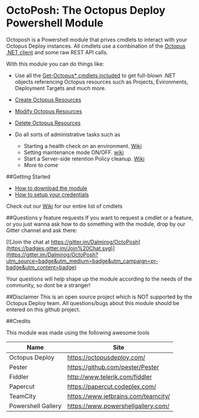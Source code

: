 # OctoPosh: The Octopus Deploy Powershell Module

Octoposh is a Powershell module that prives cmdlets to interact with your Octopus Deploy instances. All cmdlets use a combination of the [Octopus .NET client](https://www.nuget.org/packages/Octopus.Client) and some raw REST API calls.

With this module you can do things like:

- Use  all the [Get-Octopus* cmdlets included](https://github.com/Dalmirog/OctoPosh/wiki) to get full-blown .NET objects referencing Octopus resources such as Projects, Evironments, Deployment Targets and much more.

- [Create Octopus Resources](https://github.com/Dalmirog/OctoPosh/wiki/Creating-Resources)

- [Modify Octopus Resources](https://github.com/Dalmirog/OctoPosh/wiki/Modifying-Resources)

- [Delete Octopus Resources](https://github.com/Dalmirog/OctoPosh/wiki/Deleting-Resources)

- Do all sorts of administrative tasks such as
  - Starting a health check on an environment. [Wiki](https://github.com/Dalmirog/OctoPosh/wiki/Start-OctopusHealthCheck)
  - Setting maintenance mode ON/OFF. [wiki](https://github.com/Dalmirog/OctoPosh/wiki/Set-OctopusMaintenanceMode)
  - Start a Server-side retention Policy cleanup. [Wiki](https://github.com/Dalmirog/OctoPosh/wiki/Start-OctopusRetentionPolicy)
  - *More to come*


##Getting Started

- [How to download the module](https://github.com/Dalmirog/OctoPosh/wiki/Installing-the-module)
- [How to setup your credentials](https://github.com/Dalmirog/OctoPosh/wiki/Setting-Credentials)

Check out our [Wiki](https://github.com/Dalmirog/OctoPosh/wiki) for our entire list of cmdlets

##Questions y feature requests
If you want to request a cmdlet or a feature, or you just wanna ask how to do something with the module, drop by our Gitter channel and ask there:

[![Join the chat at https://gitter.im/Dalmirog/OctoPosh](https://badges.gitter.im/Join%20Chat.svg)](https://gitter.im/Dalmirog/OctoPosh?utm_source=badge&utm_medium=badge&utm_campaign=pr-badge&utm_content=badge)

Your questions will help shape up the module according to the needs of the community, so dont be a stranger!

##Disclaimer
This is an open source project which is NOT supported by the Octopus Deploy team. All questions/bugs about this module should be entered on this github project.

##Credits

This module was made using the following awesome tools

| Name | Site|
| ------------- | ----------- |
| Octopus Deploy      | https://octopusdeploy.com/|
| Pester | https://github.com/pester/Pester|
| Fiddler | http://www.telerik.com/fiddler |
| Papercut     | https://papercut.codeplex.com/ |
| TeamCity    | https://www.jetbrains.com/teamcity/ |
| Powershell Gallery | https://www.powershellgallery.com/|
